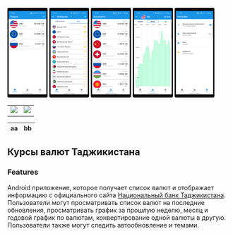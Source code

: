 <img src="/docs/1.png" width=18% height=18%> <img src="/docs/2.png" width=18% height=18%>
<img src="/docs/3.png" width=18% height=18%> <img src="/docs/4.png" width=18% height=18%>
<img src="/docs/5.png" width=18% height=18%>

<table style="border:0px solid white; width:100%;">
  <tr style="border: 0px;">
     <td style="border:0px;">
        <a href="https://play.google.com/store/apps/details?id=com.developer.valyutaapp">
        <img height="100" src="https://play.google.com/intl/en_us/badges/static/images/badges/en_badge_web_generic.png"></a>
    </td>
    <td style="border:0px;"> 
        <a href="https://play.google.com/store/apps/details?id=com.developer.valyutaapp">
        <img height="70" src="https://static-00.iconduck.com/assets.00/app-huawei-uk-icon-512x153-qosx82ey.png"></a> 
    </td>
  </tr>
</table>

aa|bb
--|--

## Курсы валют Таджикистана

### Features
Android приложение, которое получает список валют и  отображает информацию
с официального сайта [Национальный банк Таджикистана](https://www.nbt.tj/ru/kurs/kurs.php).
Пользователи могут просматривать список валют на последние обновления,
просматривать график за прошлую неделю, месяц и годовой график по валютам,
конвертирование одной валюты в другую. Пользователи также могут следить автообновление и темами.
